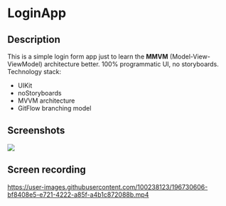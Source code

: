 # LoginApp
## Description
This is a simple login form app just to learn the **MMVM** (Model-View-ViewModel) architecture better. 100% programmatic UI, no storyboards.
Technology stack: 
 - UIKit
 - noStoryboards 
 - MVVM architecture
 - GitFlow branching model
## Screenshots
<img src="https://user-images.githubusercontent.com/100238123/196733124-30f773b7-b04e-42c2-80bd-c2013e017da0.png" >

## Screen recording

https://user-images.githubusercontent.com/100238123/196730606-bf8408e5-e721-4222-a85f-a4b1c872088b.mp4

